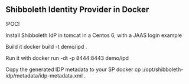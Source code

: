Shibboleth Identity Provider in Docker
--------------------------------------

!POC!

Install Shibboleth IdP in tomcat in a Centos 6, with a JAAS login example

Build it
docker build -t demo/ipd .

Run it with
docker run -dt -p 8444:8443 demo/ipd 

Copy the generated IDP metadata to your SP
docker cp <containerid>:/opt/shibboleth-idp/metadata/idp-metadata.xml .
